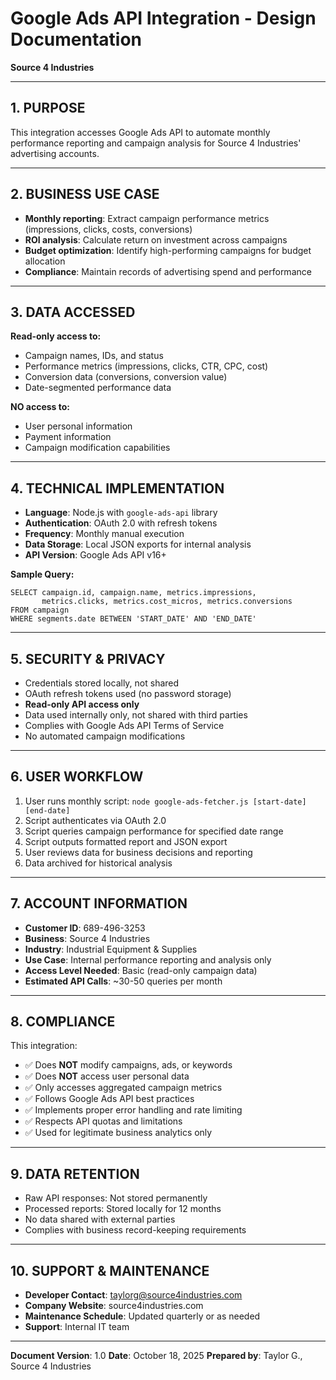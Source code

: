 # Google Ads API Integration - Design Documentation
**Source 4 Industries**

---

## 1. PURPOSE

This integration accesses Google Ads API to automate monthly performance reporting and campaign analysis for Source 4 Industries' advertising accounts.

---

## 2. BUSINESS USE CASE

- **Monthly reporting**: Extract campaign performance metrics (impressions, clicks, costs, conversions)
- **ROI analysis**: Calculate return on investment across campaigns
- **Budget optimization**: Identify high-performing campaigns for budget allocation
- **Compliance**: Maintain records of advertising spend and performance

---

## 3. DATA ACCESSED

**Read-only access to:**
- Campaign names, IDs, and status
- Performance metrics (impressions, clicks, CTR, CPC, cost)
- Conversion data (conversions, conversion value)
- Date-segmented performance data

**NO access to:**
- User personal information
- Payment information
- Campaign modification capabilities

---

## 4. TECHNICAL IMPLEMENTATION

- **Language**: Node.js with `google-ads-api` library
- **Authentication**: OAuth 2.0 with refresh tokens
- **Frequency**: Monthly manual execution
- **Data Storage**: Local JSON exports for internal analysis
- **API Version**: Google Ads API v16+

**Sample Query:**
```
SELECT campaign.id, campaign.name, metrics.impressions,
       metrics.clicks, metrics.cost_micros, metrics.conversions
FROM campaign
WHERE segments.date BETWEEN 'START_DATE' AND 'END_DATE'
```

---

## 5. SECURITY & PRIVACY

- Credentials stored locally, not shared
- OAuth refresh tokens used (no password storage)
- **Read-only API access only**
- Data used internally only, not shared with third parties
- Complies with Google Ads API Terms of Service
- No automated campaign modifications

---

## 6. USER WORKFLOW

1. User runs monthly script: `node google-ads-fetcher.js [start-date] [end-date]`
2. Script authenticates via OAuth 2.0
3. Script queries campaign performance for specified date range
4. Script outputs formatted report and JSON export
5. User reviews data for business decisions and reporting
6. Data archived for historical analysis

---

## 7. ACCOUNT INFORMATION

- **Customer ID**: 689-496-3253
- **Business**: Source 4 Industries
- **Industry**: Industrial Equipment & Supplies
- **Use Case**: Internal performance reporting and analysis only
- **Access Level Needed**: Basic (read-only campaign data)
- **Estimated API Calls**: ~30-50 queries per month

---

## 8. COMPLIANCE

This integration:
- ✅ Does **NOT** modify campaigns, ads, or keywords
- ✅ Does **NOT** access user personal data
- ✅ Only accesses aggregated campaign metrics
- ✅ Follows Google Ads API best practices
- ✅ Implements proper error handling and rate limiting
- ✅ Respects API quotas and limitations
- ✅ Used for legitimate business analytics only

---

## 9. DATA RETENTION

- Raw API responses: Not stored permanently
- Processed reports: Stored locally for 12 months
- No data shared with external parties
- Complies with business record-keeping requirements

---

## 10. SUPPORT & MAINTENANCE

- **Developer Contact**: taylorg@source4industries.com
- **Company Website**: source4industries.com
- **Maintenance Schedule**: Updated quarterly or as needed
- **Support**: Internal IT team

---

**Document Version**: 1.0
**Date**: October 18, 2025
**Prepared by**: Taylor G., Source 4 Industries

